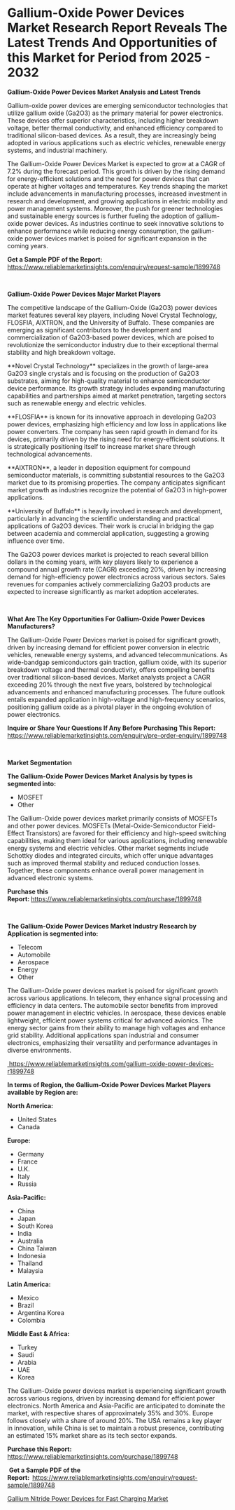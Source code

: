 <p><h1>Gallium-Oxide Power Devices Market Research Report Reveals The Latest Trends And Opportunities of this Market for Period from 2025 - 2032</h1></p><p><strong>Gallium-Oxide Power Devices Market Analysis and Latest Trends</strong></p>
<p><p>Gallium-oxide power devices are emerging semiconductor technologies that utilize gallium oxide (Ga2O3) as the primary material for power electronics. These devices offer superior characteristics, including higher breakdown voltage, better thermal conductivity, and enhanced efficiency compared to traditional silicon-based devices. As a result, they are increasingly being adopted in various applications such as electric vehicles, renewable energy systems, and industrial machinery.</p><p>The Gallium-Oxide Power Devices Market is expected to grow at a CAGR of 7.2% during the forecast period. This growth is driven by the rising demand for energy-efficient solutions and the need for power devices that can operate at higher voltages and temperatures. Key trends shaping the market include advancements in manufacturing processes, increased investment in research and development, and growing applications in electric mobility and power management systems. Moreover, the push for greener technologies and sustainable energy sources is further fueling the adoption of gallium-oxide power devices. As industries continue to seek innovative solutions to enhance performance while reducing energy consumption, the gallium-oxide power devices market is poised for significant expansion in the coming years.</p></p>
<p><strong>Get a Sample PDF of the Report:&nbsp;</strong> <a href="https://www.reliablemarketinsights.com/enquiry/request-sample/1899748?utm_campaign=2287&utm_medium=2&utm_source=Github&utm_content=ia&utm_term=13022025&utm_id=gallium-oxide-power-devices">https://www.reliablemarketinsights.com/enquiry/request-sample/1899748</a></p>
<p>&nbsp;</p>
<p><strong>Gallium-Oxide Power Devices Major Market Players</strong></p>
<p><p>The competitive landscape of the Gallium-Oxide (Ga2O3) power devices market features several key players, including Novel Crystal Technology, FLOSFIA, AIXTRON, and the University of Buffalo. These companies are emerging as significant contributors to the development and commercialization of Ga2O3-based power devices, which are poised to revolutionize the semiconductor industry due to their exceptional thermal stability and high breakdown voltage.</p><p>**Novel Crystal Technology** specializes in the growth of large-area Ga2O3 single crystals and is focusing on the production of Ga2O3 substrates, aiming for high-quality material to enhance semiconductor device performance. Its growth strategy includes expanding manufacturing capabilities and partnerships aimed at market penetration, targeting sectors such as renewable energy and electric vehicles.</p><p>**FLOSFIA** is known for its innovative approach in developing Ga2O3 power devices, emphasizing high efficiency and low loss in applications like power converters. The company has seen rapid growth in demand for its devices, primarily driven by the rising need for energy-efficient solutions. It is strategically positioning itself to increase market share through technological advancements.</p><p>**AIXTRON**, a leader in deposition equipment for compound semiconductor materials, is committing substantial resources to the Ga2O3 market due to its promising properties. The company anticipates significant market growth as industries recognize the potential of Ga2O3 in high-power applications.</p><p>**University of Buffalo** is heavily involved in research and development, particularly in advancing the scientific understanding and practical applications of Ga2O3 devices. Their work is crucial in bridging the gap between academia and commercial application, suggesting a growing influence over time.</p><p>The Ga2O3 power devices market is projected to reach several billion dollars in the coming years, with key players likely to experience a compound annual growth rate (CAGR) exceeding 20%, driven by increasing demand for high-efficiency power electronics across various sectors. Sales revenues for companies actively commercializing Ga2O3 products are expected to increase significantly as market adoption accelerates.</p></p>
<p>&nbsp;</p>
<p><strong>What Are The Key Opportunities For Gallium-Oxide Power Devices Manufacturers?</strong></p>
<p><p>The Gallium-Oxide Power Devices market is poised for significant growth, driven by increasing demand for efficient power conversion in electric vehicles, renewable energy systems, and advanced telecommunications. As wide-bandgap semiconductors gain traction, gallium oxide, with its superior breakdown voltage and thermal conductivity, offers compelling benefits over traditional silicon-based devices. Market analysts project a CAGR exceeding 20% through the next five years, bolstered by technological advancements and enhanced manufacturing processes. The future outlook entails expanded application in high-voltage and high-frequency scenarios, positioning gallium oxide as a pivotal player in the ongoing evolution of power electronics.</p></p>
<p><strong>Inquire or Share Your Questions If Any Before Purchasing This Report:</strong> <a href="https://www.reliablemarketinsights.com/enquiry/pre-order-enquiry/1899748?utm_campaign=2287&utm_medium=2&utm_source=Github&utm_content=ia&utm_term=13022025&utm_id=gallium-oxide-power-devices">https://www.reliablemarketinsights.com/enquiry/pre-order-enquiry/1899748</a></p>
<p>&nbsp;</p>
<p><strong>Market Segmentation</strong></p>
<p><strong>The Gallium-Oxide Power Devices Market Analysis by types is segmented into:</strong></p>
<p><ul><li>MOSFET</li><li>Other</li></ul></p>
<p><p>The Gallium-Oxide power devices market primarily consists of MOSFETs and other power devices. MOSFETs (Metal-Oxide-Semiconductor Field-Effect Transistors) are favored for their efficiency and high-speed switching capabilities, making them ideal for various applications, including renewable energy systems and electric vehicles. Other market segments include Schottky diodes and integrated circuits, which offer unique advantages such as improved thermal stability and reduced conduction losses. Together, these components enhance overall power management in advanced electronic systems.</p></p>
<p><strong>Purchase this Report:&nbsp;</strong><a href="https://www.reliablemarketinsights.com/purchase/1899748?utm_campaign=2287&utm_medium=2&utm_source=Github&utm_content=ia&utm_term=13022025&utm_id=gallium-oxide-power-devices">https://www.reliablemarketinsights.com/purchase/1899748</a></p>
<p>&nbsp;</p>
<p><strong>The Gallium-Oxide Power Devices Market Industry Research by Application is segmented into:</strong></p>
<p><ul><li>Telecom</li><li>Automobile</li><li>Aerospace</li><li>Energy</li><li>Other</li></ul></p>
<p><p>The Gallium-Oxide power devices market is poised for significant growth across various applications. In telecom, they enhance signal processing and efficiency in data centers. The automobile sector benefits from improved power management in electric vehicles. In aerospace, these devices enable lightweight, efficient power systems critical for advanced avionics. The energy sector gains from their ability to manage high voltages and enhance grid stability. Additional applications span industrial and consumer electronics, emphasizing their versatility and performance advantages in diverse environments.</p></p>
<p><a href="https://www.reliablemarketinsights.com/gallium-oxide-power-devices-r1899748?utm_campaign=2287&utm_medium=2&utm_source=Github&utm_content=ia&utm_term=13022025&utm_id=gallium-oxide-power-devices">&nbsp;https://www.reliablemarketinsights.com/gallium-oxide-power-devices-r1899748</a></p>
<p><strong>In terms of Region, the Gallium-Oxide Power Devices Market Players available by Region are:</strong></p>
<p>
    <p> <strong> North America: </strong>
        <ul>
            <li>United States</li>
            <li>Canada</li>
        </ul>
        </p> 
    <p> <strong> Europe: </strong>
        <ul>
            <li>Germany</li>
            <li>France</li>
            <li>U.K.</li>
            <li>Italy</li>
            <li>Russia</li>
        </ul>
        </p> 
    <p> <strong> Asia-Pacific: </strong>
        <ul>
            <li>China</li>
            <li>Japan</li>
            <li>South Korea</li>
            <li>India</li>
            <li>Australia</li>
            <li>China Taiwan</li>
            <li>Indonesia</li>
            <li>Thailand</li>
            <li>Malaysia</li>
        </ul>
        </p> 
    <p> <strong> Latin America: </strong>
        <ul>
            <li>Mexico</li>
            <li>Brazil</li>
            <li>Argentina Korea</li>
            <li>Colombia</li>
        </ul>
        </p> 
    <p> <strong> Middle East & Africa: </strong>
        <ul>
            <li>Turkey</li>
            <li>Saudi</li>
            <li>Arabia</li>
            <li>UAE</li>
            <li>Korea</li>
        </ul>
    </p>
    </p>
<p><p>The Gallium-Oxide power devices market is experiencing significant growth across various regions, driven by increasing demand for efficient power electronics. North America and Asia-Pacific are anticipated to dominate the market, with respective shares of approximately 35% and 30%. Europe follows closely with a share of around 20%. The USA remains a key player in innovation, while China is set to maintain a robust presence, contributing an estimated 15% market share as its tech sector expands.</p></p>
<p><strong>Purchase this Report: </strong><a href="https://www.reliablemarketinsights.com/purchase/1899748?utm_campaign=2287&utm_medium=2&utm_source=Github&utm_content=ia&utm_term=13022025&utm_id=gallium-oxide-power-devices">https://www.reliablemarketinsights.com/purchase/1899748</a></p>
<p>&nbsp;<strong>Get a Sample PDF of the Report:&nbsp;&nbsp;</strong><a href="https://www.reliablemarketinsights.com/enquiry/request-sample/1899748?utm_campaign=2287&utm_medium=2&utm_source=Github&utm_content=ia&utm_term=13022025&utm_id=gallium-oxide-power-devices">https://www.reliablemarketinsights.com/enquiry/request-sample/1899748</a></p>
<p><strong></strong></p>
<p><p><a href="https://github.com/princessbartram3/Market-Research-Report-List-1/blob/main/gallium-nitride-power-devices-for-fast-charging-market.md?utm_campaign=2287&utm_medium=2&utm_source=Github&utm_content=ia&utm_term=13022025&utm_id=gallium-oxide-power-devices">Gallium Nitride Power Devices for Fast Charging Market</a></p></p>